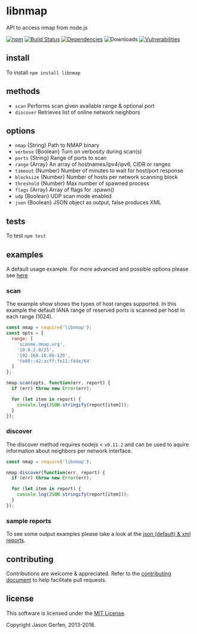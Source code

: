 # libnmap 

API to access nmap from node.js

[![npm](https://img.shields.io/npm/v/libnmap.svg)](https://npmjs.com/package/libnmap) [![Build Status](https://travis-ci.org/jas-/node-libnmap.png?branch=master)](https://travis-ci.org/jas-/node-libnmap) [![Dependencies](https://img.shields.io/david/jas-/node-libnmap.svg)](https://david-dm.org/jas-/node-libnmap) ![Downloads](https://img.shields.io/npm/dm/libnmap.svg) [![Vulnerabilities](https://snyk.io.cnpmjs.org/test/npm/libnmap/badge.svg?style=flat-square)](https://snyk.io.cnpmjs.org/test/npm/libnmap) 

## install ##

To install `npm install libnmap`

## methods ##

* `scan`      Performs scan given available range & optional port
* `discover`  Retrieves list of online network neighbors

## options ##

* `nmap`      {String}    Path to NMAP binary
* `verbose`   {Boolean}   Turn on verbosity during scan(s)
* `ports`     {String}    Range of ports to scan
* `range`     {Array}     An array of hostnames/ipv4/ipv6, CIDR or ranges
* `timeout`   {Number}    Number of minutes to wait for host/port response
* `blocksize` {Number}    Number of hosts per network scanning block
* `threshold` {Number}    Max number of  spawned process
* `flags`     {Array}     Array of flags for .spawn()
* `udp`       {Boolean}   UDP scan mode enabled
* `json`      {Boolean}   JSON object as output, false produces XML

## tests ##

To test `npm test`

## examples ##

A default usage example. For more advanced and possible options please
see [here](https://gist.github.com/jas-/eae6b0c6e82a4e072b97)

### scan ###

The example show shows the types of host ranges supported. In this example the
default IANA range of reserved ports is scanned per host in each range (1024).

```javascript
const nmap = require('libnmap');
const opts = {
  range: [
    'scanme.nmap.org',
    '10.0.2.0/25',
    '192.168.10.80-120',
    'fe80::42:acff:fe11:fd4e/64'
  ]
};

nmap.scan(opts, function(err, report) {
  if (err) throw new Error(err);

  for (let item in report) {
    console.log(JSON.stringify(report[item]));
  }
});
```

### discover ###

The discover method requires nodejs < `v0.11.2` and can be used to aquire
information about neighbors per network interface.

```javascript
const nmap = require('libnmap');

nmap.discover(function(err, report) {
  if (err) throw new Error(err);

  for (let item in report) {
    console.log(JSON.stringify(report[item]));
  }
});
```

### sample reports ###

To see some output examples please take a look at the [json (default) & xml reports](https://gist.github.com/jas-/23e2a32110562388bef5).

## contributing ##

Contributions are welcome & appreciated. Refer to the [contributing document](https://github.com/jas-/node-libnmap/blob/master/CONTRIBUTING.md)
to help facilitate pull requests.

## license ##

This software is licensed under the [MIT License](https://github.com/jas-/node-libnmap/blob/master/LICENSE).

Copyright Jason Gerfen, 2013-2018.
